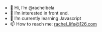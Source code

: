 - 👋 Hi, I’m @rachelbela
- 👀 I’m interested in front end.
- 🌱 I’m currently learning Javascript
- 📫 How to reach me: rachel_life@126.com

<!---
rachelbela/rachelbela is a ✨ special ✨ repository because its `README.md` (this file) appears on your GitHub profile.
You can click the Preview link to take a look at your changes.
--->
